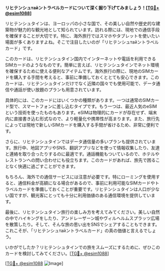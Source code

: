 **リヒテンシュтайントラベルカードについて深く掘り下げてみましょう！[[TG💪+ @esim1088](https://t.me/s/esim1088)]**

リヒテンシュタインは、ヨーロッパの小さな国で、その美しい自然や歴史的な建築物が魅力的な観光地として知られています。訪れる際には、現地での通信手段を確保することが大切です。特に、海外旅行ではスマホやタブレットを使いたい場面が多くありますよね。そこで注目したいのが「リヒテンシュтайントラベルカード」です。

このカードは、リヒテンシュタイン国内でインターネットや電話を利用できるSIMカードのようなものです。簡単に言えば、リヒテンシュタインでネット環境を確保するために使える便利なアイテムです。海外旅行の際に、現地のSIMカードを購入する手間を考えると、事前に準備しておくととても安心できます。このカードは、リヒテンシュタインだけでなく近隣の国々でも使用可能で、データ通信や通話が使い放題のプランも用意されています。

具体的には、このカードにはいくつかの種類があります。一つは通常のSIMカード型で、スマートフォンに差し込むタイプです。もう一つは、最近人気のeSIMという技術を使ったものもあります。eSIMは物理的にカードが存在せず、端末内に直接書き込む形式なので、より軽量化や携帯性が高まります。また、旅行先によっては現地で新しいSIMカードを購入する手間が省けるため、非常に便利です。

さらに、リヒテンシュタインではデータ通信量の多いプランも提供されています。旅行中、地図アプリやSNS、翻訳アプリなどを使って情報収集したり、友達と連絡を取り合ったりするのに最適です。通話機能もついているので、ホテルやレストランへの問い合わせにも役立ちます。このカードがあれば、旅先で困ることなく快適に過ごすことができます。

もちろん、海外での通信サービスには注意が必要です。特にローミングを使用すると、通信料金が高額になる場合があるので、事前に利用可能なSIMカードやトラベルカードを準備しておくことが重要です。リヒテンシュタインは人口が少ない国ですが、観光客にとっても十分に利用価値のある通信環境を提供しています。

最後に、リヒテンシュタイン旅行の楽しみ方を考えてみてください。美しい自然の中でハイキングをしたり、アンドレーザーン城やヴィルヘルムスプラッツ広場を散策したり。そして、そんな旅の思い出をSNSでシェアすることもできます。これこそが、「リヒテンシュтайントラベルカード」の真の価値と言えるでしょう。

いかがでしたか？リヒテンシュタインでの旅をスムーズにするために、ぜひこのカードを検討してみてください。[[TG💪+ @esim1088](https://t.me/s/esim1088)]

[[TG💪+ @esim1088](https://t.me/s/esim1088) ![Image](https://i.postimg.cc/Y0z9fWf4/image.png)]